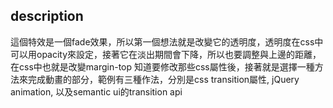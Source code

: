 ## description
這個特效是一個fade效果，所以第一個想法就是改變它的透明度，透明度在css中可以用opacity來設定，接著它在淡出期間會下降，所以也要調整與上邊的距離，在css中也就是改變margin-top
知道要修改那些css屬性後，接著就是選擇一種方法來完成動畫的部分，範例有三種作法，分別是css transition屬性, jQuery animation, 以及semantic ui的transition api
